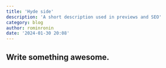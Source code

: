 ```yaml
---
title: 'Hyde side'
description: 'A short description used in previews and SEO'
category: blog
author: rominronin
date: '2024-01-30 20:08'
---
```


## Write something awesome.
